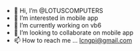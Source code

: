 - 👋 Hi, I’m @LOTUSCOMPUTERS
- 👀 I’m interested in mobile app
- 🌱 I’m currently working on vb6
- 💞️ I’m looking to collaborate on mobile app
- 📫 How to reach me ... lcngpi@gmail.com

<!---
LOTUSCOMPUTERS/LOTUSCOMPUTERS is a ✨ special ✨ repository because its `README.md` (this file) appears on your GitHub profile.
You can click the Preview link to take a look at your changes.
--->
